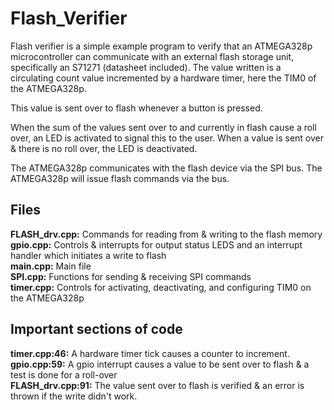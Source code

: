 # Flash_Verifier

Flash verifier is a simple example program to verify that an ATMEGA328p microcontroller can communicate with an
external flash storage unit, specifically an S71271 (datasheet included). The value written is a 
circulating count value incremented by a hardware timer, here the TIM0 of the ATMEGA328p. 

This value is sent over to flash whenever a button is pressed. 

When the sum of the values sent over to and currently in flash cause a roll over, an LED is activated to signal this to the user. When a value is sent over & there is no roll over, the LED is deactivated.

The ATMEGA328p communicates with the flash device via the SPI bus. The ATMEGA328p will issue flash commands via the bus. 

## Files

**FLASH_drv.cpp:** Commands for reading from & writing to the flash memory \
**gpio.cpp:** Controls & interrupts for output status LEDS and an interrupt handler which initiates a write to flash\
**main.cpp:** Main file \
**SPI.cpp:** Functions for sending & receiving SPI commands \
**timer.cpp:** Controls for activating, deactivating, and configuring TIM0 on the ATMEGA328p 

## Important sections of code

**timer.cpp:46:** A hardware timer tick causes a counter to increment. \
**gpio.cpp:59:** A gpio interrupt causes a value to be sent over to flash & a test is done for a roll-over \
**FLASH_drv.cpp:91:** The value sent over to flash is verified & an error is thrown if the write didn't work.

